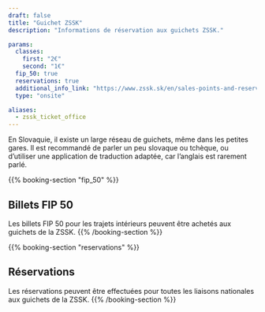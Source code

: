 ```yaml
---
draft: false
title: "Guichet ZSSK"
description: "Informations de réservation aux guichets ZSSK."

params:
  classes:
    first: "2€"
    second: "1€"
  fip_50: true
  reservations: true
  additional_info_link: "https://www.zssk.sk/en/sales-points-and-reservations/"
  type: "onsite"

aliases:
  - zssk_ticket_office
---
```


En Slovaquie, il existe un large réseau de guichets, même dans les petites gares. Il est recommandé de parler un peu slovaque ou tchèque, ou d’utiliser une application de traduction adaptée, car l’anglais est rarement parlé.

{{% booking-section "fip_50" %}}

## Billets FIP 50

Les billets FIP 50 pour les trajets intérieurs peuvent être achetés aux guichets de la ZSSK.
{{% /booking-section %}}

{{% booking-section "reservations" %}}

## Réservations

Les réservations peuvent être effectuées pour toutes les liaisons nationales aux guichets de la ZSSK.
{{% /booking-section %}}
